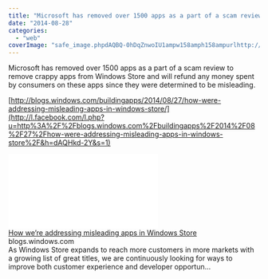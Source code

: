 ```yaml
---
title: "Microsoft has removed over 1500 apps as a part of a scam review to remove crappy..."
date: "2014-08-28"
categories: 
  - "web"
coverImage: "safe_image.phpdAQBQ-0hDqZnwoIU1ampw158amph158ampurlhttp://wordpress.com/i/blank.jpg"
---
```


Microsoft has removed over 1500 apps as a part of a scam review to remove crappy apps from Windows Store and will refund any money spent by consumers on these apps since they were determined to be misleading.  
  
[http://blogs.windows.com/buildingapps/2014/08/27/how-were-addressing-misleading-apps-in-windows-store/](http://l.facebook.com/l.php?u=http%3A%2F%2Fblogs.windows.com%2Fbuildingapps%2F2014%2F08%2F27%2Fhow-were-addressing-misleading-apps-in-windows-store%2F&h=dAQHkd-2Y&s=1)  
  
  
  
[![](images/safe_image.php?d=AQBQ-0hDqZnwoIU1&w=158&h=158&url=http%3A%2F%2Fwordpress.com%2Fi%2Fblank.jpg)](http://l.facebook.com/l.php?u=http%3A%2F%2Fblogs.windows.com%2Fbuildingapps%2F2014%2F08%2F27%2Fhow-were-addressing-misleading-apps-in-windows-store%2F&h=GAQEs_Oj2&s=1)  
[How we’re addressing misleading apps in Windows Store](http://l.facebook.com/l.php?u=http%3A%2F%2Fblogs.windows.com%2Fbuildingapps%2F2014%2F08%2F27%2Fhow-were-addressing-misleading-apps-in-windows-store%2F&h=OAQFe5eUW&s=1)  
blogs.windows.com  
As Windows Store expands to reach more customers in more markets with a growing list of great titles, we are continuously looking for ways to improve both customer experience and developer opportun...
